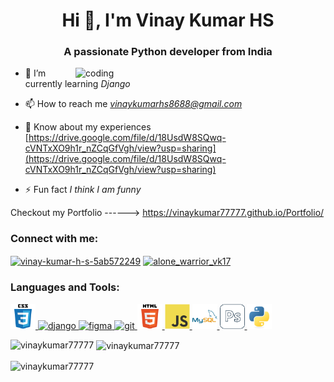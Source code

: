 <h1 align="center">Hi 👋, I'm Vinay Kumar HS</h1>
<h3 align="center">A passionate Python developer from India</h3>

<img align="right" alt="coding" width="400" src="https://www.simontechway.com/wp-content/uploads/2020/04/dev-gif.gif">


- 🌱 I’m currently learning *Django*

- 📫 How to reach me *vinaykumarhs8688@gmail.com*

- 📄 Know about my experiences [https://drive.google.com/file/d/18UsdW8SQwq-cVNTxXO9h1r_nZCqGfVgh/view?usp=sharing](https://drive.google.com/file/d/18UsdW8SQwq-cVNTxXO9h1r_nZCqGfVgh/view?usp=sharing)

- ⚡ Fun fact *I think I am funny*

Checkout my Portfolio  ------>   https://vinaykumar77777.github.io/Portfolio/

<h3 align="left">Connect with me:</h3>
<p align="left">
<a href="https://linkedin.com/in/vinay-kumar-h-s-5ab572249" target="blank"><img align="center" src="https://raw.githubusercontent.com/rahuldkjain/github-profile-readme-generator/master/src/images/icons/Social/linked-in-alt.svg" alt="vinay-kumar-h-s-5ab572249" height="30" width="40" /></a>
<a href="https://instagram.com/alone_warrior_vk17" target="blank"><img align="center" src="https://raw.githubusercontent.com/rahuldkjain/github-profile-readme-generator/master/src/images/icons/Social/instagram.svg" alt="alone_warrior_vk17" height="30" width="40" /></a>
</p>

<h3 align="left">Languages and Tools:</h3>
<p align="left"> <a href="https://www.w3schools.com/css/" target="_blank" rel="noreferrer"> <img src="https://raw.githubusercontent.com/devicons/devicon/master/icons/css3/css3-original-wordmark.svg" alt="css3" width="40" height="40"/> </a> <a href="https://www.djangoproject.com/" target="_blank" rel="noreferrer"> <img src="https://cdn.worldvectorlogo.com/logos/django.svg" alt="django" width="40" height="40"/> </a> <a href="https://www.figma.com/" target="_blank" rel="noreferrer"> <img src="https://www.vectorlogo.zone/logos/figma/figma-icon.svg" alt="figma" width="40" height="40"/> </a> <a href="https://git-scm.com/" target="_blank" rel="noreferrer"> <img src="https://www.vectorlogo.zone/logos/git-scm/git-scm-icon.svg" alt="git" width="40" height="40"/> </a> <a href="https://www.w3.org/html/" target="_blank" rel="noreferrer"> <img src="https://raw.githubusercontent.com/devicons/devicon/master/icons/html5/html5-original-wordmark.svg" alt="html5" width="40" height="40"/> </a> <a href="https://developer.mozilla.org/en-US/docs/Web/JavaScript" target="_blank" rel="noreferrer"> <img src="https://raw.githubusercontent.com/devicons/devicon/master/icons/javascript/javascript-original.svg" alt="javascript" width="40" height="40"/> </a> <a href="https://www.mysql.com/" target="_blank" rel="noreferrer"> <img src="https://raw.githubusercontent.com/devicons/devicon/master/icons/mysql/mysql-original-wordmark.svg" alt="mysql" width="40" height="40"/> </a> <a href="https://www.photoshop.com/en" target="_blank" rel="noreferrer"> <img src="https://raw.githubusercontent.com/devicons/devicon/master/icons/photoshop/photoshop-line.svg" alt="photoshop" width="40" height="40"/> </a> <a href="https://www.python.org" target="_blank" rel="noreferrer"> <img src="https://raw.githubusercontent.com/devicons/devicon/master/icons/python/python-original.svg" alt="python" width="40" height="40"/> </a> </p>

<p><img align="left" src="https://github-readme-stats.vercel.app/api/top-langs?username=vinaykumar77777&show_icons=true&locale=en&layout=compact" alt="vinaykumar77777" /></p>

<p>&nbsp;<img align="center" src="https://github-readme-stats.vercel.app/api?username=vinaykumar77777&show_icons=true&locale=en" alt="vinaykumar77777" /></p>

<p><img align="center" src="https://github-readme-streak-stats.herokuapp.com/?user=vinaykumar77777&" alt="vinaykumar77777" /></p>
